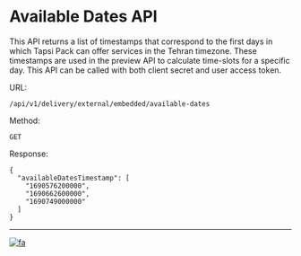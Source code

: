 # Available Dates API

This API returns a list of timestamps that correspond to the first days in which Tapsi Pack can offer services in the
Tehran timezone. These timestamps are used in the preview API to calculate time-slots for a specific day. This API can
be called with both client secret and user access token.

URL:

```
/api/v1/delivery/external/embedded/available-dates
```

Method:

```
GET
```

Response:

```json5
{
  "availableDatesTimestamp": [
    "1690576200000",
    "1690662600000",
    "1690749000000"
  ]
}
```

---

[![fa](https://img.shields.io/badge/lang-fa-greed.svg)](./README.fa.md)